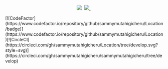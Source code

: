 <p align="center">
<img  src="https://travis-ci.com/sammymutahigicheru/Location.svg?branch=develop">&nbsp;
<a href="https://codecov.io/gh/sammymutahigicheru/Location">
  <img src="https://codecov.io/gh/sammymutahigicheru/Location/branch/develop/graph/badge.svg" />
</a>&nbsp;
</p>
[![CodeFactor](https://www.codefactor.io/repository/github/sammymutahigicheru/Location/badge)](https://www.codefactor.io/repository/github/sammymutahigicheru/Location)[![CircleCI](https://circleci.com/gh/sammymutahigicheru/Location/tree/develop.svg?style=svg)](https://circleci.com/gh/sammymutahigicheru/sammymutahigicheru/tree/develop)
